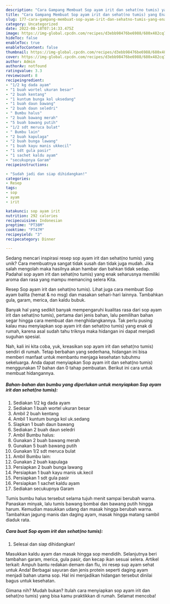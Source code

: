 ```yaml
---
description: "Cara Gampang Membuat Sop ayam irit dan sehat(no tumis) yang Enak"
title: "Cara Gampang Membuat Sop ayam irit dan sehat(no tumis) yang Enak"
slug: 177-cara-gampang-membuat-sop-ayam-irit-dan-sehatno-tumis-yang-enak
category: Uncategorized
date: 2022-08-18T07:14:33.475Z
image: https://img-global.cpcdn.com/recipes/d3ebb98476be6988/680x482cq70/sop-ayam-irit-dan-sehatno-tumis-foto-resep-utama.jpg
hideToc: false
enableToc: true
enableTocContent: false
thumbnail: https://img-global.cpcdn.com/recipes/d3ebb98476be6988/680x482cq70/sop-ayam-irit-dan-sehatno-tumis-foto-resep-utama.jpg
cover: https://img-global.cpcdn.com/recipes/d3ebb98476be6988/680x482cq70/sop-ayam-irit-dan-sehatno-tumis-foto-resep-utama.jpg
author: Admin
authorAv: notfound
ratingvalue: 3.3
reviewcount: 8
recipeingredient:
- "1/2 kg dada ayam"
- "1 buah wortel ukuran besar"
- "2 buah kentang"
- "1 kuntum bunga kol uksedang"
- "1 buah daun bawang"
- "2 buah daun seledri"
- " Bumbu halus"
- "2 buah bawang merah"
- "5 buah bawang putih"
- "1/2 sdt meruca bulat"
- " Bumbu lain"
- "2 buah kapulaga"
- "2 buah bunga lawang"
- "1 buah kayu manis ukkecil"
- "1 sdt gula pasir"
- "1 sachet kaldu ayam"
- "secukupnya Garam"
recipeinstructions:

- "Sudah jadi dan siap dihidangkan!"
categories:
- Resep
tags:
- sop
- ayam
- irit

katakunci: sop ayam irit 
nutrition: 292 calories
recipecuisine: Indonesian
preptime: "PT38M"
cooktime: "PT47M"
recipeyield: "3"
recipecategory: Dinner

---
```





Sedang mencari inspirasi resep sop ayam irit dan sehat(no tumis) yang unik? Cara membuatnya sangat tidak susah dan tidak juga mudah. Jika salah mengolah maka hasilnya akan hambar dan bahkan tidak sedap. Padahal sop ayam irit dan sehat(no tumis) yang enak seharusnya memiliki aroma dan rasa yang mampu memancing selera Kita.





Resep Sop ayam irit dan sehat(no tumis). Lihat juga cara membuat Sop ayam balita (hemat &amp; no msg) dan masakan sehari-hari lainnya. Tambahkan gula, garam, merica, dan kaldu bubuk.

Banyak hal yang sedikit banyak mempengaruhi kualitas rasa dari sop ayam irit dan sehat(no tumis), pertama dari jenis bahan, lalu pemilihan bahan segar hingga cara membuat dan menghidangkannya. Tak perlu pusing kalau mau menyiapkan sop ayam irit dan sehat(no tumis) yang enak di rumah, karena asal sudah tahu triknya maka hidangan ini dapat menjadi suguhan spesial.






Nah, kali ini kita coba, yuk, kreasikan sop ayam irit dan sehat(no tumis) sendiri di rumah. Tetap berbahan yang sederhana, hidangan ini bisa memberi manfaat untuk membantu menjaga kesehatan tubuhmu sekeluarga. Anda dapat menyiapkan Sop ayam irit dan sehat(no tumis) menggunakan 17 bahan dan 0 tahap pembuatan. Berikut ini cara untuk membuat hidangannya.

<!--inarticleads1-->

##### Bahan-bahan dan bumbu yang diperlukan untuk menyiapkan Sop ayam irit dan sehat(no tumis):

1. Sediakan 1/2 kg dada ayam
1. Sediakan 1 buah wortel ukuran besar
1. Ambil 2 buah kentang
1. Ambil 1 kuntum bunga kol uk.sedang
1. Siapkan 1 buah daun bawang
1. Sediakan 2 buah daun seledri
1. Ambil  Bumbu halus:
1. Gunakan 2 buah bawang merah
1. Gunakan 5 buah bawang putih
1. Gunakan 1/2 sdt meruca bulat
1. Ambil  Bumbu lain:
1. Gunakan 2 buah kapulaga
1. Persiapkan 2 buah bunga lawang
1. Persiapkan 1 buah kayu manis uk.kecil
1. Persiapkan 1 sdt gula pasir
1. Persiapkan 1 sachet kaldu ayam
1. Sediakan secukupnya Garam


Tumis bumbu halus tersebut selama tujuh menit sampai berubah warna. Panaskan minyak, lalu tumis bawang bombai dan bawang putih hingga harum. Kemudian masukkan udang dan masak hingga berubah warna. Tambahkan jagung manis dan daging ayam, masak hingga matang sambil diaduk rata. 

<!--inarticleads2-->

##### Cara buat Sop ayam irit dan sehat(no tumis):


1. Selesai dan siap dihidangkan!

Masukkan kaldu ayam dan masak hingga sop mendidih. Selanjutnya beri tambahan garam, merica, gula pasir, dan kecap ikan sesuai selera. Artikel terkait: Ampuh bantu redakan demam dan flu, ini resep sup ayam sehat untuk Anda! Berbagai sayuran dan jenis protein seperti daging ayam menjadi bahan utama sop. Hal ini menjadikan hidangan tersebut dinilai bagus untuk kesehatan. 

Gimana nih? Mudah bukan? Itulah cara menyiapkan sop ayam irit dan sehat(no tumis) yang bisa kamu praktikkan di rumah. Selamat mencoba!
